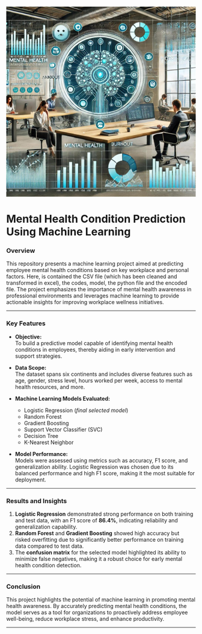 ![Project Visuals](FRM.jpg)

# **Mental Health Condition Prediction Using Machine Learning**  

### **Overview**  
This repository presents a machine learning project aimed at predicting employee mental health conditions based on key workplace and personal factors. Here, is contained the CSV file (which has been cleaned and transformed in excel), the codes, model, the python file and the encoded file. The project emphasizes the importance of mental health awareness in professional environments and leverages machine learning to provide actionable insights for improving workplace wellness initiatives.

---

### **Key Features**  
- **Objective:**  
  To build a predictive model capable of identifying mental health conditions in employees, thereby aiding in early intervention and support strategies.  

- **Data Scope:**  
  The dataset spans six continents and includes diverse features such as age, gender, stress level, hours worked per week, access to mental health resources, and more.  

- **Machine Learning Models Evaluated:**  
  - Logistic Regression (*final selected model*)  
  - Random Forest  
  - Gradient Boosting  
  - Support Vector Classifier (SVC)  
  - Decision Tree  
  - K-Nearest Neighbor  

- **Model Performance:**  
  Models were assessed using metrics such as accuracy, F1 score, and generalization ability. Logistic Regression was chosen due to its balanced performance and high F1 score, making it the most suitable for deployment.  

---

### **Results and Insights**  
1. **Logistic Regression** demonstrated strong performance on both training and test data, with an F1 score of **86.4%**, indicating reliability and generalization capability.  
2. **Random Forest** and **Gradient Boosting** showed high accuracy but risked overfitting due to significantly better performance on training data compared to test data.  
3. The **confusion matrix** for the selected model highlighted its ability to minimize false negatives, making it a robust choice for early mental health condition detection.  

---

### **Conclusion**  
This project highlights the potential of machine learning in promoting mental health awareness. By accurately predicting mental health conditions, the model serves as a tool for organizations to proactively address employee well-being, reduce workplace stress, and enhance productivity.  

---  
